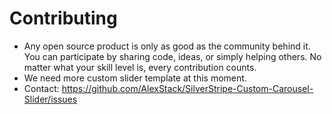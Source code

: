 # Contributing
- Any open source product is only as good as the community behind it. You can participate by sharing code, ideas, or simply helping others. No matter what your skill level is, every contribution counts.
- We need more custom slider template at this moment.
- Contact: https://github.com/AlexStack/SilverStripe-Custom-Carousel-Slider/issues